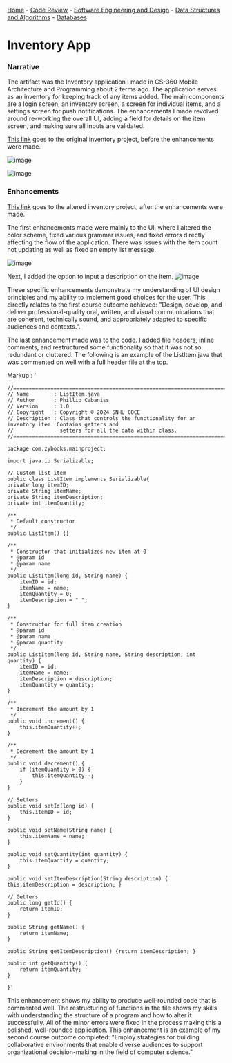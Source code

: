 [Home](README.md) - [Code Review](CodeReview.md) - [Software Engineering and Design](SoftwareEngineering_Design.md) - [Data Structures and Algorithms](DataStructures_Algorithms.md) - [Databases](Database.md)

# Inventory App

### Narrative
The artifact was the Inventory application I made in CS-360 Mobile Architecture and Programming about 2 terms ago. The application serves as an inventory for keeping track of any items added. The main components are a login screen, an inventory screen, a screen for individual items, and a settings screen for push notifications. The enhancements I made revolved around re-working the overall UI, adding a field for details on the item screen, and making sure all inputs are validated. 

[This link](InventoryApp_Original.zip) goes to the original inventory project, before the enhancements were made.

![image](images/original_homeScreen.png)

![image](images/original_item.png)

### Enhancements 
[This link](Artifact1.zip) goes to the altered inventory project, after the enhancements were made.

The first enhancements made were mainly to the UI, where I altered the color scheme, fixed various grammar issues, and fixed errors directly affecting the flow of the application. There was issues with the item count not updating as well as fixed an empty list message. 

![image](images/new_homeScreen.png)

Next, I added the option to input a description on the item. 
![image](images/new_item.png)

These specific enhancements demonstrate my understanding of UI design principles and my ability to implement good choices for the user. This directly relates to the first course outcome achieved: "Design, develop, and deliver professional-quality oral, written, and visual communications that are coherent, technically sound, and appropriately adapted to specific audiences and contexts.". 

The last enhancement made was to the code. I added file headers, inline comments, and restructured some functionality so that it was not so redundant or cluttered. The following is an example of the ListItem.java that was commented on well with a full header file at the top. 

Markup : '

    //============================================================================
    // Name        : ListItem.java
    // Author      : Phillip Cabaniss
    // Version     : 1.0
    // Copyright   : Copyright © 2024 SNHU COCE
    // Description : Class that controls the functionality for an inventory item. Contains getters and
    //               setters for all the data within class.
    //============================================================================

    package com.zybooks.mainproject;

    import java.io.Serializable;

    // Custom list item
    public class ListItem implements Serializable{
    private long itemID;
    private String itemName;
    private String itemDescription;
    private int itemQuantity;

    /**
     * Default constructor
     */
    public ListItem() {}

    /**
     * Constructor that initializes new item at 0
     * @param id
     * @param name
     */
    public ListItem(long id, String name) {
        itemID = id;
        itemName = name;
        itemQuantity = 0;
        itemDescription = " ";
    }

    /**
     * Constructor for full item creation
     * @param id
     * @param name
     * @param quantity
     */
    public ListItem(long id, String name, String description, int quantity) {
        itemID = id;
        itemName = name;
        itemDescription = description;
        itemQuantity = quantity;
    }

    /**
     * Increment the amount by 1
     */
    public void increment() {
        this.itemQuantity++;
    }

    /**
     * Decrement the amount by 1
     */
    public void decrement() {
        if (itemQuantity > 0) {
            this.itemQuantity--;
        }
    }

    // Setters
    public void setId(long id) {
        this.itemID = id;
    }

    public void setName(String name) {
        this.itemName = name;
    }

    public void setQuantity(int quantity) {
        this.itemQuantity = quantity;
    }

    public void setItemDescription(String description) { this.itemDescription = description; }

    // Getters
    public long getId() {
        return itemID;
    }

    public String getName() {
        return itemName;
    }

    public String getItemDescription() {return itemDescription; }

    public int getQuantity() {
        return itemQuantity;
    }

    }'
This enhancement shows my ability to produce well-rounded code that is commented well. The restructuring of functions in the file shows my skills with understanding the structure of a program and how to alter it successfully. All of the minor errors were fixed in the process making this a polished, well-rounded application. This enhancement is an example of my second course outcome completed: "Employ strategies for building collaborative environments that enable diverse audiences to support organizational decision-making in the field of computer science."

